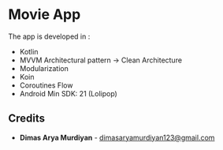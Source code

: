# Movie App

The app is developed in :
- Kotlin
- MVVM Architectural pattern -> Clean Architecture
- Modularization
- Koin
- Coroutines Flow
- Android Min SDK: 21 (Lolipop)

## Credits
- **Dimas Arya Murdiyan** - dimasaryamurdiyan123@gmail.com
